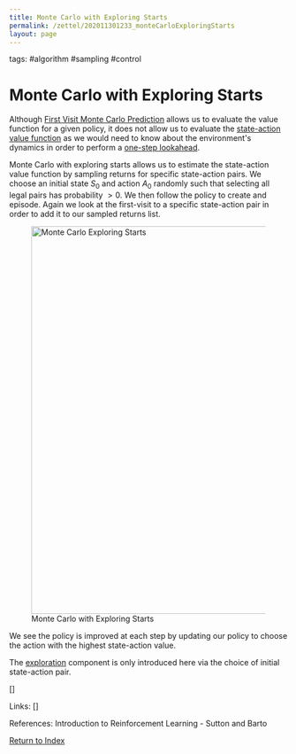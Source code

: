 ```yaml
---
title: Monte Carlo with Exploring Starts
permalink: /zettel/202011301233_monteCarloExploringStarts
layout: page
---
```

tags: #algorithm #sampling #control

# Monte Carlo with Exploring Starts

Although [First Visit Monte Carlo Prediction](202011301143_firstVisitMonteCarloPrediction) allows us to 
evaluate the value function for a given policy, it does not allow us 
to evaluate the [state-action value function](202011221903_actionValueFunction) as we 
would need to know about the environment's dynamics in order to perform 
a [one-step lookahead](202011262125_stateActionTostatevalue).

Monte Carlo with exploring starts allows us to estimate the state-action value 
function by sampling returns for specific state-action pairs. We choose an initial state 
$S_0$ and action $A_0$ randomly such that selecting all legal pairs has probability $> 0$. We 
then follow the policy to create and episode. Again we look at the first-visit to a specific 
state-action pair in order to add it to our sampled returns list.

<figure>
  <img src="/zettel/Images/ReinforcementLearning/MCExploringStarts.png"
     alt="Monte Carlo Exploring Starts"
     class="centerImage"
     style="width: 700px;" />
  <figcaption> Monte Carlo with Exploring Starts </figcaption>     
</figure>

We see the policy is improved at each step by updating our policy to choose the action 
with the highest state-action value.

The [exploration](TODOs) component is only introduced here via the choice of initial state-action pair.

[]

Links: []

References: Introduction to Reinforcement Learning - Sutton and Barto

[Return to Index](index)